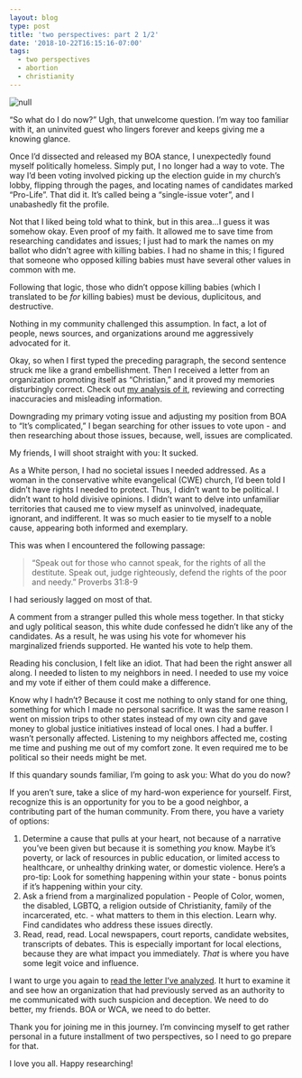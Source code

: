 ```yaml
---
layout: blog
type: post
title: 'two perspectives: part 2 1/2'
date: '2018-10-22T16:15:16-07:00'
tags:
  - two perspectives
  - abortion
  - christianity
---
```

![null](/images/uploads/arrows-conflict-directions-434446.jpg)

“So what do I do now?” Ugh, that unwelcome question. I’m way too familiar with it, an uninvited guest who lingers forever and keeps giving me a knowing glance.

Once I’d dissected and released my BOA stance, I unexpectedly found myself politically homeless. Simply put, I no longer had a way to vote. The way I’d been voting involved picking up the election guide in my church’s lobby, flipping through the pages, and locating names of candidates marked “Pro-Life”. That did it. It’s called being a “single-issue voter”, and I unabashedly fit the profile.

Not that I liked being told what to think, but in this area…I guess it was somehow okay. Even proof of my faith. It allowed me to save time from researching candidates and issues; I just had to mark the names on my ballot who didn’t agree with killing babies. I had no shame in this; I figured that someone who opposed killing babies must have several other values in common with me.

Following that logic, those who didn’t oppose killing babies (which I translated to be _for_ killing babies) must be devious, duplicitous, and destructive.

Nothing in my community challenged this assumption. In fact, a lot of people, news sources, and organizations around me aggressively advocated for it.

Okay, so when I first typed the preceding paragraph, the second sentence struck me like a grand embellishment. Then I received a letter from an organization promoting itself as “Christian,” and it proved my memories disturbingly correct. Check out [my analysis of it](http://www.jessicasmarquis.com/post/2018-10-21-boa-letter-markup/), reviewing and correcting inaccuracies and misleading information.

Downgrading my primary voting issue and adjusting my position from BOA to “It’s complicated,” I began searching for other issues to vote upon - and then researching about those issues, because, well, issues are complicated.

My friends, I will shoot straight with you: It sucked.

As a White person, I had no societal issues I needed addressed. As a woman in the conservative white evangelical (CWE) church, I’d been told I didn’t have rights I needed to protect. Thus, I didn’t want to be political. I didn’t want to hold divisive opinions. I didn’t want to delve into unfamiliar territories that caused me to view myself as uninvolved, inadequate, ignorant, and indifferent. It was so much easier to tie myself to a noble cause, appearing both informed and exemplary.

This was when I encountered the following passage:

> “Speak out for those who cannot speak, for the rights of all the destitute. Speak out, judge righteously, defend the rights of the poor and needy.” Proverbs 31:8-9

I had seriously lagged on most of that.

A comment from a stranger pulled this whole mess together. In that sticky and ugly political season, this white dude confessed he didn’t like any of the candidates. As a result, he was using his vote for whomever his marginalized friends supported. He wanted his vote to help them.

Reading his conclusion, I felt like an idiot. That had been the right answer all along. I needed to listen to my neighbors in need. I needed to use my voice and my vote if either of them could make a difference.

Know why I hadn’t? Because it cost me nothing to only stand for one thing, something for which I made no personal sacrifice. It was the same reason I went on mission trips to other states instead of my own city and gave money to global justice initiatives instead of local ones. I had a buffer. I wasn’t personally affected. Listening to my neighbors affected me, costing me time and pushing me out of my comfort zone. It even required me to be political so their needs might be met.

If this quandary sounds familiar, I’m going to ask you: What do you do now?

If you aren’t sure, take a slice of my hard-won experience for yourself. First, recognize this is an opportunity for you to be a good neighbor, a contributing part of the human community. From there, you have a variety of options:

1. Determine a cause that pulls at your heart, not because of a narrative you’ve been given but because it is something _you_ know. Maybe it’s poverty, or lack of resources in public education, or limited access to healthcare, or unhealthy drinking water, or domestic violence. Here’s a pro-tip: Look for something happening within your state - bonus points if it’s happening within your city.
2. Ask a friend from a marginalized population - People of Color, women, the disabled, LGBTQ, a religion outside of Christianity, family of the incarcerated, etc. - what matters to them in this election. Learn why. Find candidates who address these issues directly.
3. Read, read, read. Local newspapers, court reports, candidate websites, transcripts of debates. This is especially important for local elections, because they are what impact you immediately. _That_ is where you have some legit voice and influence.

I want to urge you again to [read the letter I’ve analyzed](http://www.jessicasmarquis.com/post/2018-10-21-boa-letter-markup/). It hurt to examine it and see how an organization that had previously served as an authority to me communicated with such suspicion and deception. We need to do better, my friends. BOA or WCA, we need to do better.

Thank you for joining me in this journey. I’m convincing myself to get rather personal in a future installment of two perspectives, so I need to go prepare for that.

I love you all. Happy researching!
